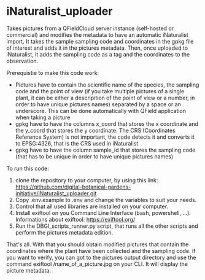 # iNaturalist_uploader
Takes pictures from a QFieldCloud server instance (self-hosted or commercial) and modifies the metadata to have an automatic iNaturalist import. It takes the sample sampling code and coordinates in the gpkg file of interest and adds it in the pictures metadata. Then, once uploaded to iNaturalist, it adds the sampling code as a tag and the coordinates to the observation.

Prerequistie to make this code work:
- Pictures have to contain the scientific name of the species, the sampling code and the point of view (if you take multiple pictures of a single plant, it can be either a descripition of the point of view or a number, in order to have unique pictures names) separated by a space or an underscore. This can be done automatically with QField application when taking a picture
- gpkg have to have the columns x_coord that stores the x coordinate and the y_coord that stores the y coordinate. The CRS (Coordinates Reference System) is not important, the code detects it and converts it to EPSG:4326, that is the CRS used in iNaturalist
- gpkg have to have the column sample_id that stores the sampling code (that has to be unique in order to have unique pictures names)


To run this code: 
1. clone the repository to your computer, by using this link: https://github.com/digital-botanical-gardens-initiative/iNaturalist_uploader.git
2. Copy .env.example to .env and change the variables to suit your needs.
3. Control that all used libraries are installed on your computer.
4. Install exiftool on you Command Line Interface (bash, powershell, ...). Informations about exiftool: https://exiftool.org/
5. Run the DBGI_scripts_runner.py script, that runs all the other scripts and perform the pictures metadata edition.

That's all. With that you should obtain modified pictures that contain the coordinates where the plant have been collected and the sampling code. If you want to verify, you can got to the pictures output directory and use the command exiftool /name_of_a_picture.jpg on your CLI. It will display the picture metadata.
